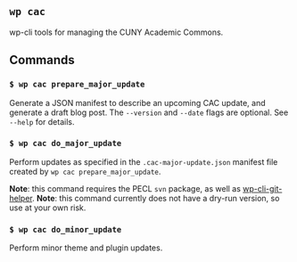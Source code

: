 ## `wp cac`

wp-cli tools for managing the CUNY Academic Commons.

## Commands

### `$ wp cac prepare_major_update`

Generate a JSON manifest to describe an upcoming CAC update, and generate a draft blog post. The `--version` and `--date` flags are optional. See `--help` for details.

### `$ wp cac do_major_update`

Perform updates as specified in the `.cac-major-update.json` manifest file created by `wp cac prepare_major_update`.

__Note__: this command requires the PECL `svn` package, as well as [wp-cli-git-helper](https://github.com/boonebgorges/wp-cli-git-helper/).
__Note__: this command currently does not have a dry-run version, so use at your own risk.

### `$ wp cac do_minor_update`

Perform minor theme and plugin updates.
